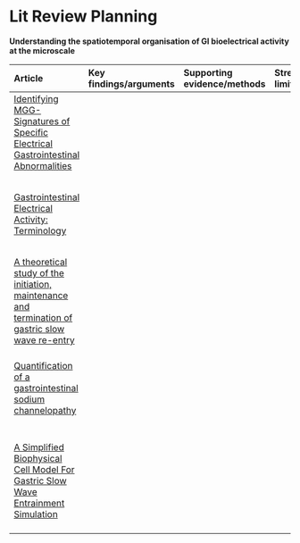 # Lit Review Planning

**Understanding the spatiotemporal organisation of GI bioelectrical activity at the microscale**

| Article                                                          | Key findings/arguments                                                                                                          | Supporting evidence/methods                                                                           | Strengths limitations                                                                                   | Significan implications   | Significance for own work                  |
 | :--------------------------------------------------------------- | :------------------------------------------------------------------------------------------------------------------------------ | :---------------------------------------------------------------------------------------------------- | :------------------------------------------------------------------------------------------------------ | :------------------------ | :----------------------------------------- |
 | [Identifying MGG-Signatures of Specific Electrical Gastrointestinal Abnormalities](https://twist.com/a/108233/ch/294004/t/1423997) |  |  |  |  | Good example of lit review and incorporation of research intent |
 | [Gastrointestinal Electrical Activity: Terminology](https://www.sciencedirect.com/science/article/abs/pii/S0016508575801570) | | | | | Includes key terms (slow waves, pacesetter), good to refer back to for definitions |
 | [A theoretical study of the initiation, maintenance and termination of gastric slow wave re-entry](https://twist.com/a/108233/ch/294004/t/1382049) | | | | | Relevant material on spatiotemporal mapping of electrical activity. Still need to read methods. |
 | [Quantification of a gastrointestinal sodium channelopathy](https://twist.com/a/108233/ch/294004/t/1382049) | | | | | Seems to be of little relevance - clarify chemistry and equations with Peng. |
 | [A Simplified Biophysical Cell Model For Gastric Slow Wave Entrainment Simulation](https://twist.com/a/108233/ch/294004/t/1382049) | | | | | (I believe) contains the crux of the mathematical modelling equations used in the CellML simulations. |